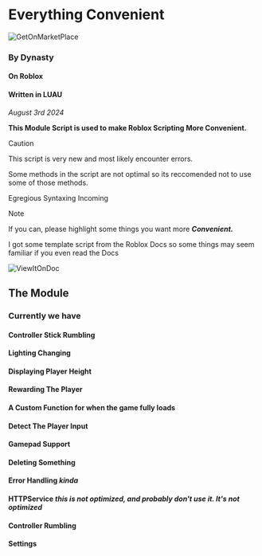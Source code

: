 # Everything Convenient

![GetOnMarketPlace](https://github.com/user-attachments/assets/f21d84d0-984e-4d0a-bc4d-62bb0aba9de2)



### By Dynasty
#### On Roblox
#### Written in LUAU



*August 3rd 2024*

**This Module Script is used to make Roblox Scripting More Convenient.**

> [!CAUTION]
> This script is very new and most likely encounter errors.
>
> Some methods in the script are not optimal so its reccomended not to use some of those methods.
>
> Egregious Syntaxing Incoming


> [!NOTE]
> If you can, please highlight some things you want more ***Convenient.***
>
> I got some template script from the Roblox Docs so some things may seem familiar if you even read the Docs

![ViewItOnDoc](https://github.com/user-attachments/assets/4573e167-f497-46bc-bc71-3f4545910525)

## The Module
### Currently we have

#### Controller Stick Rumbling
 
#### Lighting Changing

#### Displaying Player Height

#### Rewarding The Player

#### A Custom Function for when the game fully loads

#### Detect The Player Input

#### Gamepad Support

#### Deleting Something

#### Error Handling *kinda*

#### HTTPService *this is not optimized, and probably don't use it. It's not optimized*

#### Controller Rumbling

#### Settings
